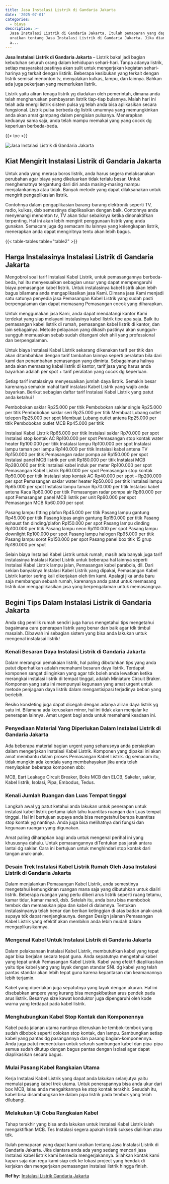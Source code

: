 ```yaml
---
title: Jasa Instalasi Listrik di Gandaria Jakarta
date: '2025-07-01'
categories:
  - biaya
description: >-
  Jasa Instalasi Listrik di Gandaria Jakarta. Itulah pemaparan yang dapat kami
  uraikan tentang Jasa Instalasi Listrik di Gandaria Jakarta. Jika diantara anda
  a...
---
```


**Jasa Instalasi Listrik di Gandaria Jakarta** – Listrik bakal jadi bagian kebutuhan seluruh orang dalam kehidupan sehari-hari. Tanpa adanya listrik, setiap masyarakat pastinya akan sulit untuk mengerjakan kegiatan sehari-harinya yg terkait dengan listirik. Beberapa kesibukan yang terkait dengan listrik semisal menonton tv, menyalakan kulkas, lampu, dan lainnya. Bahkan ada juga pekerjaan yang memerlukan listrik.

Listrik yaitu aliran tenaga listrik yg diadakan oleh pemerintah, dimana anda telah mengharuskan pembayaran listrik tiap-tiap bulannya. Malah hari ini telah ada energi listrik sistem pulsa yg telah anda bisa aplikasikan secara fungsional. Listrik pulsa berbeda dg listrik umumnya yang memungkinkan anda akan amat gampang dalam pengisian pulsanya. Menerapkan keduanya sama saja, anda telah mampu memakai yang yang cocok dg keperluan berbeda-beda.

{{< toc >}}

![Jasa Instalasi Listrik di Gandaria Jakarta](/images/instalasi-listrik-murah19.png)

## Kiat Mengirit Instalasi Listrik di Gandaria Jakarta

Untuk anda yang merasa boros listrik, anda harus segera melaksanakan perubahan agar biaya yang dikeluarkan tidak terlalu besar. Untuk menghematnya tergantung dari diri anda masing-masing mampu menjalankannya atau tidak. Banyak metode yang dapat dilaksanakan untuk mengirit pengaplikasian listrik.

Contohnya dalam pengaplikasian barang-barang elektronik seperti TV, radio, kulkas, dsb semestinya diaplikasikan dengan baik. Contohnya anda menyenangi menonton tv, TV akan tidur sebaiknya ketika dinonaktifkan terpenting. Hal ini akan lebih mengirit penggunaan listrik yang anda gunakan. Semacam juga dg semacam itu lainnya yang kelengkapan listrik, menerapkan anda dapat mengiritnya tentu akan lebih bagus.

{{< table-tables table="table2" >}}

## Harga Instalasinya Instalasi Listrik di Gandaria Jakarta

Mengobrol soal tarif Instalasi Kabel Listrik, untuk pemasangannya berbeda-beda, hal itu menyesuaikan sebagian unsur yang dapat mempengaruhi biaya pemasangan kabel listrik. Untuk instalasinya kabel listrik akan lebih bagus bilamana anda mengaplikasikan jasa Kami. Dimana jasa Kami menjadi satu satunya penyedia jasa Pemasangan Kabel Listrik yang sudah pasti berpengalaman dan dapat memasang Pemasangan cocok yang diharapkan.

Untuk menggunakan jasa Kami, anda dapat mendatangi kantor Kami terdekat yang siap melayani instalasinya kabel listrik tipe apa saja. Baik itu pemasangan kabel listrik di rumah, pemasangan kabel listrik di kantor, dan lain sebagainya. Metode pelayanan yang dikasih pastinya akan sungguh-sungguh memuaskan sebab sudah ditangani oleh ahli yang professional dan berpengalaman.

Untuk biaya Instalasi Kabel Listrik sekarang dikenakan tarif per titik dan akan ditambahkan dengan tarif tambahan lainnya seperti peralatan bila dari kami dan penambahan pemasangan yang diminta. Sebagaimana halnya anda akan memasang kabel listrik di kantor, tarif jasa yang harus anda bayarkan adalah per spot + tarif peralatan yang cocok dg keperluan.

Setiap tarif instalasinya menyesuaikan jumlah daya listrik. Semakin besar karenanya semakin mahal tarif instalasi Kabel Listrik yang wajib anda bayarkan. Berikut sebagian daftar tarif Instalasi Kabel Listrik yang patut anda ketahui !

Pembobokan saklar Rp25.000 per titik Pembobokan saklar single Rp25.000 per titik Pembobokan saklar seri Rp25.000 per titik Membuat Lubang outlet telepon Rp25.000 per spot Membuat Lubang outlet antena Rp25.000 per titik Pembobokan outlet MCB Rp45.000 per titik

Instalasi Kabel Listrik Rp65.000 per titik Instalasi saklar Rp70.000 per spot Instalasi stop kontak AC Rp100.000 per spot Pemasangan stop kontak water heater Rp100.000 per titik Instalasi lampu Rp100.000 per spot Instalasi lampu taman per lampu Rp140.000 per titik Instalasi kabel antena TV Rp150.000 per titik Pemasangan radar pompa air Rp150.000 per spot Instalasi panel MCB listrik per unit Rp180.000 per titik Instalasi MCB Rp280.000 per titik Instalasi kabel induk per meter Rp100.000 per spot Pemasangan Kabel Listrik Rp60.000 per spot Pemasangan stop kontak Rp50.000 per titik Instalasi stop kontak AC Rp40.000 per spot – Rp200.000 per spot Pemasangan saklar water heater Rp50.000 per titik Instalasi lampu Rp65.000 per spot Instalasi lampu taman Rp70.000 per titik Instalasi kabel antena Kaca Rp60.000 per titik Pemasangan radar pompa air Rp60.000 per spot Pemasangan panel MCB listrik per unit Rp90.000 per spot Pemasangan MCB Rp60.000 per spot

Pasang lampu fitting plafon Rp45.000 per titik Pasang lampu gantung Rp45.000 per titik Pasang kipas angin gantung Rp150.000 per titik Pasang exhaust fan dinding/plafon Rp150.000 per spot Pasang lampu dinding Rp100.000 per titik Pasang lampu neon Rp110.000 per spot Pasang lampu downlight Rp100.000 per spot Pasang lampu halogen Rp95.000 per titik Pasang lampu sorot Rp150.000 per spot Pasang panel box titik 15 grup Rp180.000 per spot

Selain biaya Instalasi Kabel Listrik untuk rumah, masih ada banyak juga tarif instalasinya Instalasi Kabel Listrik untuk beberapa hal lainnya seperti Instalasi Kabel Listrik lampu jalan, Pemasangan kabel parabola, dll. Dari sekian banyaknya Instalasi Kabel Listrik yang dipakai, Pemasangan Kabel Listrik kantor sering kali dikerjakan oleh tim kami. Apalagi jika anda baru saja membangun sebuah rumah, karenanya anda patut untuk memasang listrik dan mengaplikasikan jasa yang berpengalaman untuk memasangnya.

## Begini Tips Dalam Instalasi Listrik di Gandaria Jakarta


Anda sbg pemilik rumah sendiri juga harus mengetahui tips mengetahui bagaimana cara penerapan listrik yang benar dan baik agar tdk timbul masalah. Dibawah ini sebagian sistem yang bisa anda lakukan untuk mengenal instalasai listrik!

### Kenali Besaran Daya Instalasi Listrik di Gandaria Jakarta

Dalam merangkai pemakaian listrik, hal paling dibutuhkan tips yang anda patut diperhatikan adalah memahami besaran daya listrik. Terdapat komponen sangat diinginkan yang agar tdk boleh anda lewatkan ketika merangkai instalasi listrik di tempat tinggal, adalah Miniature Circuit Braker. Komponen yang satu ini mempunyai kegunaan yang amat urgent untuk metode penjagaan daya listrik dalam mengantisipasi terjadinya beban yang berlebih.

Resiko konsleting juga dapat dicegah dengan adanya aliran daya listrik yg satu ini. Bilamana ada kerusakan minor, hal ini tidak akan menjalar ke penerapan lainnya. Amat urgent bagi anda untuk memahami keadaan ini.

### Penyediaan Material Yang Diperlukan Dalam Instalasi Listrik di Gandaria Jakarta

Ada beberapa material bagian urgent yang seharusnya anda persiapkan dalam mengerjakan Instalasi Kabel Listrik. Komponen yang dipakai ini akan amat membantu dalam proses Pemasangan Kabel Listrik. dg semacam itu, tidak mungkin ada kendala yang membahayakan jika anda telah menyiapkan beberapa komponen sbb:

MCB, Eart Leakage Circuit Breaker, Boks MCB dan ELCB, Sakelar, saklar, Kabel listrik, Isolasi, Pipa, Embodus, Tedus.

### Kenali Jumlah Ruangan dan Luas Tempat tinggal

Langkah awal yg patut ketahui anda lakukan untuk penerapan untuk instalasi kabel listrik pertama ialah tahu kuantitas ruangan dan Luas tempat tinggal. Hal ini bertujuan supaya anda bisa mengetahui berapa kuantitas stop kontak yg nantinya. Anda juga bisa melihatnya dari fungsi dan kegunaan ruangan yang digunakan.

Amat paling diharapkan bagi anda untuk mengenal perihal ini yang khususnya dahulu. Untuk pemasangannya diTentukan pas jarak antara lantai dg saklar. Cara ini bertujuan untuk menghindari stop kontak dari tangan anak-anak.

### Desain Trek Instalasi Kabel Listrik Rumah Oleh Jasa Instalasi Listrik di Gandaria Jakarta

Dalam menjalankan Pemasangan Kabel Listrik, anda semestinya mengetahui kemungkinan ruangan mana saja yang dibutuhkan untuk dialiri listrik. Beberapa ruangan yang perlu diberi arus listrik seperti ruang tetamu, kamar tidur, kamar mandi, dsb. Setelah itu, anda baru bisa membobok tembok dan memasukan pipa dan kabel di dalamnya. Tentukan instalasinyanya telah benar dan berikan ketinggian di atas badan anak-anak supaya tdk dapat menjangkaunya. dengan Design jalanan Pemasangan Kabel Listrik yang efektif akan membikin anda lebih mudah dalam mengaplikasikannya.

### Mengenal Kabel Untuk Instalasi Listrik di Gandaria Jakarta

Dalam pelaksanaan Instalasi Kabel Listrik, membutuhkan kabel yang tepat agar bisa berjalan secara tepat guna. Anda sepatutnya mengetahui kabel yang tepat untuk Pemasangan Kabel Listrik. Kabel yang efektif diaplikasikan yaitu tipe kabel yang yang layak dengan standar SNI. dg kabel yang telah pantas standar akan lebih tepat guna karena kepantasan dan keamanannya lebih terjamin.

Kabel yang diperlukan juga sepatutnya yang layak dengan ukuran. Hal ini disebabkan ampere yang kurang bisa mengakibatkan arus pendek pada arus listrik. Besarnya size kawat konduktor juga dipengaruhi oleh kode warna yang terdapat pada kabel listrik.

### Menghubungkan Kabel Stop Kontak dan Komponennya

Kabel pada jalanan utama nantinya diteruskan ke tembok-tembok yang sudah dibobok seperti colokan stop kontak, dan lampu. Sambungkan setiap kabel yang pantas dg pasangannya dan pasang bagian-komponennya. Anda juga patut menentukan untuk seluruh sambungan kabel dan pipa-pipa semua sudah ditutup dengan bagus pantas dengan isolasi agar dapat diaplikasikan secara bagus.

### Mulai Pasang Kabel Rangkaian Utama

Kerja Instalasi Kabel Listrik yang dapat anda lakukan selanjutya yaitu memulai pasang kabel trek utama. Untuk penerapannya bisa anda ukur dari box MCB, lalau anda mengaitkannya ke stop kontak terakhir. Sesudah itu, kabel bisa disambungkan ke dalam pipa listrik pada tembok yang telah dilubangi.

### Melakukan Uji Coba Rangkaian Kabel

Tahap terakhir yang bisa anda lakukan untuk Instalasi Kabel Listrik ialah mengaktifkan MCB. Tes Instalasi segera apakah listrik sukses dialirkan atau tdk.

Itulah pemaparan yang dapat kami uraikan tentang Jasa Instalasi Listrik di Gandaria Jakarta. Jika diantara anda ada yang sedang mencari jasa Instalasi kabel listrik kami bersedia mengerjakannya. Silahkan kontak kami kapan saja dan regu kami siap cek ke lokasi project yang hendak di kerjakan dan mengerjakan pemasangan instalasi listrik hingga finish.

**Ref by:** [Instalasi Listrik Gandaria Jakarta](https://id.wikipedia.org/wiki/Instalasi)
